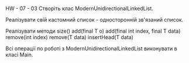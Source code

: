 HW - 07 - 03
Створіть клас ModernUnidirectionalLinkedList.

Реалізувати свій кастомний список - односторонній 
зв'язаний список.

Реалізувати методи
size()
add(final T o)
add(final int index, final T data)
remove(int index)
remove(T data)
insertHead(T data)

Всі операції по роботі з ModernUnidirectionalLinkedList 
виконувати в класі Main.